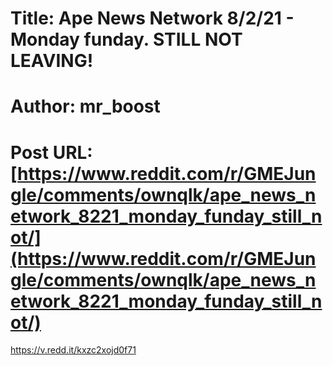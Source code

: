 # Title: Ape News Network 8/2/21 - Monday funday. STILL NOT LEAVING!
# Author: mr_boost
# Post URL: [https://www.reddit.com/r/GMEJungle/comments/ownqlk/ape_news_network_8221_monday_funday_still_not/](https://www.reddit.com/r/GMEJungle/comments/ownqlk/ape_news_network_8221_monday_funday_still_not/)


https://v.redd.it/kxzc2xojd0f71